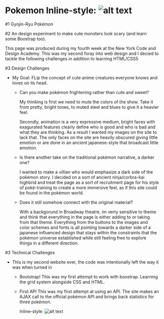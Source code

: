# Pokemon     Inline-style: ![alt text](https://geek-festival.fr/wp-content/uploads/2017/05/Pixel-art-Bulbi.jpg)

#1        Gyojin-Ryu Pokémon

#2  An design experiment to make cute monsters look scary (and learn some Boostrap too).

This page was produced during my fourth week at the New York Code and Design Academy.  This was my second foray into web design 
and I decied to tackle the following challenges in addition to learning HTML/CSS5


#3 Design Challenges
 
 * My Goal: FLip the concept of cute anime creatures everyone knows and loves on its head.
   
    - Can you make pokémon frightening rather than cute and sweet?
       
       My thinking is first we need to mute the colors of the show.  Take it from pretty, bright tones, to muted 
        steel and blues to give it a heavier feel.  
         
        Secondly, animation is a very expressive medium, bright faces with exagurated 
        features clearly define who is good and who is bad and what they are thinking.  As a result I wanted my images on the site 
        to lack that. The only faces on the site are heavily obscured giving little emotion or are done in an ancient japanese-style 
        that broadcast little emotion.  
        
        
    - Is there another take on the traditional pokémon narrative, a darker one?
        
        I wanted to make a villian who would emphasize a dark side of the pokémon story.  I decided on a sort of 
        ancient ninja/corbra-kai highbrid and treat the page as a sort of recruitment page for his style of poké-training to 
        create a more immersive feel, as if this site could be found in the pokémon world.
   
    
    - Does it still somehow connect with the original material?
        
        With a backgorund in Broadway theatre, im verty sensitive to theme and think that everything in the page is either adding to or 
        taking from that theme.  Everything from the buttons to the images and color schemes and fonts is all pointing towards
        a darker side of a japanese influenced design that stays within the constraints that the pokémon universe established while
        still feeling free to explore things in a different direction.
    
    
#3 Technical Challenges
 
 * This is my second website ever, the code was intentionally left the way it was when turned in
  
    - Bootstrap!
      This was my first attempt to work with boostrap.  Learning the grid system alongside CSS and HTML.
      
    -  First API
        This was my first attempt at using an API.  The site makes an AJAX call to the official pokémon API and brings back
        statistics for three pokémon.
        
        
        
        
         Inline-style: ![alt text](https://s-media-cache-ak0.pinimg.com/originals/ae/bd/eb/aebdeb00aa140387e5111e4875de7d80.png)
    
    
